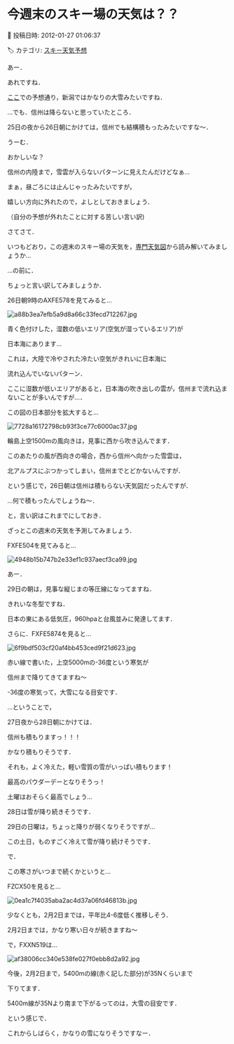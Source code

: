 # 今週末のスキー場の天気は？？

📅 投稿日時: 2012-01-27 01:06:37

🏷️ カテゴリ: [スキー天気予想](c6554f5c3c106093b511a8daae23757e8.md)

あー．


あれですね．





[ここ](e5f8daa2f91362cb7cf6e5ac9980a4548.md)での予想通り，新潟ではかなりの大雪みたいですね．





…でも．信州は降らないと思っていたところ．


25日の夜から26日朝にかけては，信州でも結構積もったみたいですな～．


うーむ．


おかしいな？


信州の内陸まで，雪雲が入らないパターンに見えたんだけどなぁ…





まぁ，昼ごろには止んじゃったみたいですが，


嬉しい方向に外れたので，よしとしておきましょう．


（自分の予想が外れたことに対する苦しい言い訳)





さてさて．


いつもどおり，この週末のスキー場の天気を，[専門天気図](http://n-kishou.com/ee/exp/exp.html)から読み解いてみましょうか…





…の前に．


ちょっと言い訳してみましょうか．


26日朝9時のAXFE578を見てみると…




![a88b3ea7efb5a9d8a66c33fecd712267.jpg](images/a88b3ea7efb5a9d8a66c33fecd712267.jpg)




青く色付けした，湿数の低いエリア(空気が湿っているエリア)が


日本海にあります…


これは，大陸で冷やされた冷たい空気がきれいに日本海に


流れ込んでいないパターン．


ここに湿数が低いエリアがあると，日本海の吹き出しの雲が，信州まで流れ込まないことが多いんですが…．





この図の日本部分を拡大すると…




![7728a16172798cb93f3ce77c6000ac37.jpg](images/7728a16172798cb93f3ce77c6000ac37.jpg)




輪島上空1500mの風向きは，見事に西から吹き込んでます．


このあたりの風が西向きの場合，西から信州へ向かった雪雲は，


北アルプスにぶつかってしまい，信州までとどかないんですが．





という感じで，26日朝は信州は積もらない天気図だったんですが．


…何で積もったんでしょうね～．





と，言い訳はこれまでにしておき．





ざっとこの週末の天気を予測してみましょう．


FXFE504を見てみると…




![4948b15b747b2e33ef1c937aecf3ca99.jpg](images/4948b15b747b2e33ef1c937aecf3ca99.jpg)




あー．


29日の朝は，見事な縦じまの等圧線になってますね．


きれいな冬型ですね．


日本の東にある低気圧，960hpaと台風並みに発達してます．


さらに．FXFE5874を見ると…




![6f9bdf503cf20af4bb453ced9f21d623.jpg](images/6f9bdf503cf20af4bb453ced9f21d623.jpg)




赤い線で書いた，上空5000mの-36度という寒気が


信州まで降りてきてますね～


-36度の寒気って，大雪になる目安です．





…ということで，


27日夜から28日朝にかけては．


信州も積もりますっ！！！


かなり積もりそうです．


それも，よく冷えた，軽い雪質の雪がいっぱい積もります！


最高のパウダーデーとなりそうっ！


土曜はおそらく最高でしょう…


28日は雪が降り続きそうです．


29日の日曜は，ちょっと降りが弱くなりそうですが…


この土日，ものすごく冷えて雪が降り続けそうです．





で．


この寒さがいつまで続くかというと…


FZCX50を見ると…




![0ea1c7f4035aba2ac4d37a06fd46813b.jpg](images/0ea1c7f4035aba2ac4d37a06fd46813b.jpg)




少なくとも，2月2日までは，平年比4-6度低く推移しそう．


2月2日までは，かなり寒い日々が続きますね～





で，FXXN519は…




![af38006cc340e538fe027f0ebb8d2a92.jpg](images/af38006cc340e538fe027f0ebb8d2a92.jpg)




今後，2月2日まで，5400mの線(赤く記した部分)が35Nくらいまで


下りてます．


5400m線が35Nより南まで下がるってのは，大雪の目安です．





という感じで．


これからしばらく，かなりの雪になりそうですなー．
